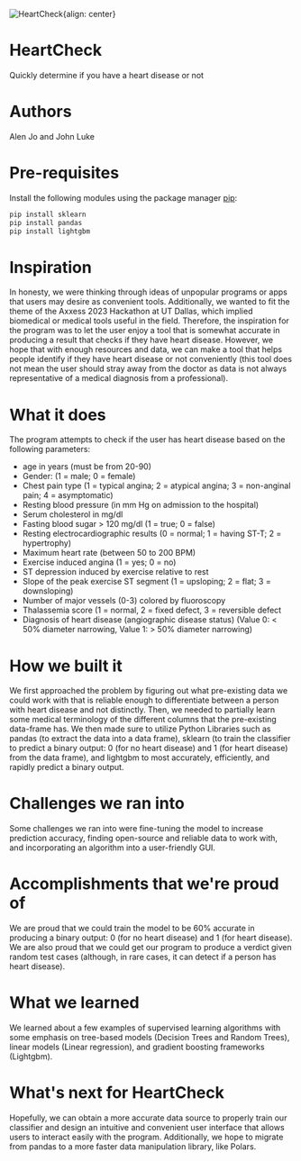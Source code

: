![HeartCheck](https://user-images.githubusercontent.com/45494246/229330386-bbb8b6f3-c8df-4caa-a5f9-0ae8602b9df3.jpg){align: center}

# HeartCheck
Quickly determine if you have a heart disease or not

# Authors 
Alen Jo and John Luke 

# Pre-requisites 
Install the following modules using the package manager [pip](https://pip.pypa.io/en/stable/):

```bash
pip install sklearn
pip install pandas
pip install lightgbm
```
# Inspiration
In honesty, we were thinking through ideas of unpopular programs or apps that users may desire as convenient tools. Additionally, we wanted to fit the theme of the Axxess 2023 Hackathon at UT Dallas, which implied biomedical or medical tools useful in the field. Therefore, the inspiration for the program was to let the user enjoy a tool that is somewhat accurate in producing a result that checks if they have heart disease. However, we hope that with enough resources and data, we can make a tool that helps people identify if they have heart disease or not conveniently (this tool does not mean the user should stray away from the doctor as data is not always representative of a medical diagnosis from a professional). 

# What it does
The program attempts to check if the user has heart disease based on the following parameters:
- age in years (must be from 20-90)
- Gender: (1 = male; 0 = female)
- Chest pain type (1 = typical angina; 2 = atypical angina; 3 = non-anginal pain; 4 = asymptomatic)
- Resting blood pressure (in mm Hg on admission to the hospital)
- Serum cholesterol in mg/dl
- Fasting blood sugar > 120 mg/dl (1 = true; 0 = false)
- Resting electrocardiographic results (0 = normal; 1 = having ST-T; 2 = hypertrophy)
- Maximum heart rate (between 50 to 200 BPM)
- Exercise induced angina (1 = yes; 0 = no)
- ST depression induced by exercise relative to rest
- Slope of the peak exercise ST segment (1 = upsloping; 2 = flat; 3 = downsloping)
- Number of major vessels (0-3) colored by fluoroscopy
- Thalassemia score (1 = normal, 2 = fixed defect, 3 = reversible defect
- Diagnosis of heart disease (angiographic disease status) (Value 0: < 50% diameter narrowing, Value 1: > 50% diameter narrowing)

# How we built it
We first approached the problem by figuring out what pre-existing data we could work with that is reliable enough to differentiate between a person with heart disease and not distinctly. Then, we needed to partially learn some medical terminology of the different columns that the pre-existing data-frame has. We then made sure to utilize Python Libraries such as pandas (to extract the data into a data frame), sklearn (to train the classifier to predict a binary output: 0 (for no heart disease) and 1 (for heart disease) from the data frame), and lightgbm to most accurately, efficiently, and rapidly predict a binary output. 

# Challenges we ran into
Some challenges we ran into were fine-tuning the model to increase prediction accuracy, finding open-source and reliable data to work with, and incorporating an algorithm into a user-friendly GUI. 

# Accomplishments that we're proud of
We are proud that we could train the model to be 60% accurate in producing a binary output: 0 (for no heart disease) and 1 (for heart disease). We are also proud that we could get our program to produce a verdict given random test cases (although, in rare cases, it can detect if a person has heart disease). 

# What we learned
We learned about a few examples of supervised learning algorithms with some emphasis on tree-based models (Decision Trees and Random Trees), linear models (Linear regression), and gradient boosting frameworks (Lightgbm). 

# What's next for HeartCheck
Hopefully, we can obtain a more accurate data source to properly train our classifier and design an intuitive and convenient user interface that allows users to interact easily with the program. Additionally, we hope to migrate from pandas to a more faster data manipulation library, like Polars.
